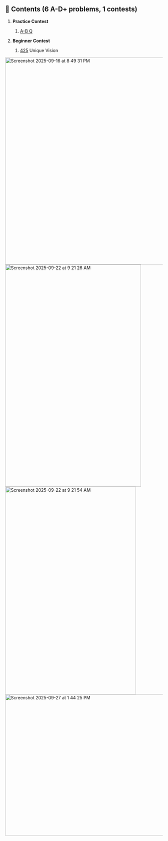 ## 📂 Contents (6 A-D+ problems, 1 contests)

1. **Practice Contest**
    
    1. [A-B Q](./practice/)

2. **Beginner Contest**

   1. [425](./beginner/425) Unique Vision

<img width="538" height="662" alt="Screenshot 2025-09-16 at 8 49 31 PM" src="https://github.com/user-attachments/assets/2c57d286-c08b-438f-8c13-263271c88885" />
<img width="434" height="711" alt="Screenshot 2025-09-22 at 9 21 26 AM" src="https://github.com/user-attachments/assets/c140f9b3-3a63-468e-a510-d25e4e0bb21e" />
<img width="418" height="664" alt="Screenshot 2025-09-22 at 9 21 54 AM" src="https://github.com/user-attachments/assets/bda841e2-dce9-402b-b7cb-515861e1c947" />
<img width="971" height="452" alt="Screenshot 2025-09-27 at 1 44 25 PM" src="https://github.com/user-attachments/assets/7c2a0751-6619-4d44-b173-6bab053705e8" />
